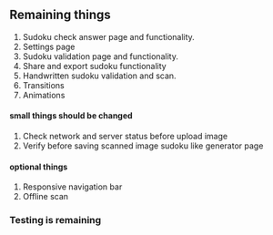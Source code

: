 ## Remaining things

1. Sudoku check answer page and functionality.
2. Settings page
3. Sudoku validation page and functionality.
4. Share and export sudoku functionality 
5. Handwritten sudoku validation and scan. 
6. Transitions 
7. Animations

#### small things should be changed

1. Check network and server status before upload image
2. Verify before saving scanned image sudoku like generator page

#### optional things

1. Responsive navigation bar
2. Offline scan

### Testing is remaining